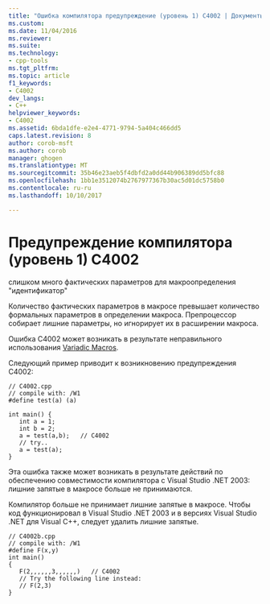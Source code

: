 ```yaml
---
title: "Ошибка компилятора предупреждение (уровень 1) C4002 | Документы Microsoft"
ms.custom: 
ms.date: 11/04/2016
ms.reviewer: 
ms.suite: 
ms.technology:
- cpp-tools
ms.tgt_pltfrm: 
ms.topic: article
f1_keywords:
- C4002
dev_langs:
- C++
helpviewer_keywords:
- C4002
ms.assetid: 6bda1dfe-e2e4-4771-9794-5a404c466dd5
caps.latest.revision: 8
author: corob-msft
ms.author: corob
manager: ghogen
ms.translationtype: MT
ms.sourcegitcommit: 35b46e23aeb5f4dbfd2a0dd44b906389dd5bfc88
ms.openlocfilehash: 1bb1e3512074b2767977367b30ac5d01dc5758b0
ms.contentlocale: ru-ru
ms.lasthandoff: 10/10/2017

---
```

# <a name="compiler-warning-level-1-c4002"></a>Предупреждение компилятора (уровень 1) C4002
слишком много фактических параметров для макроопределения "идентификатор"  
  
 Количество фактических параметров в макросе превышает количество формальных параметров в определении макроса. Препроцессор собирает лишние параметры, но игнорирует их в расширении макроса.  
  
 Ошибка C4002 может возникать в результате неправильного использования [Variadic Macros](../../preprocessor/variadic-macros.md).  
  
 Следующий пример приводит к возникновению предупреждения C4002:  
  
```  
// C4002.cpp  
// compile with: /W1  
#define test(a) (a)  
  
int main() {  
   int a = 1;  
   int b = 2;  
   a = test(a,b);   // C4002  
   // try..  
   a = test(a);  
}  
```  
  
 Эта ошибка также может возникать в результате действий по обеспечению совместимости компилятора с Visual Studio .NET 2003: лишние запятые в макросе больше не принимаются.  
  
 Компилятор больше не принимает лишние запятые в макросе. Чтобы код функционировал в Visual Studio .NET 2003 и в версиях Visual Studio .NET для Visual C++, следует удалить лишние запятые.  
  
```  
// C4002b.cpp  
// compile with: /W1  
#define F(x,y)  
int main()  
{  
   F(2,,,,,,3,,,,,,)   // C4002  
   // Try the following line instead:  
   // F(2,3)  
}  
```

